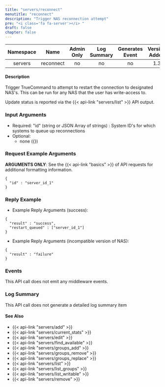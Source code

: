 ```yaml
---
title: "servers/reconnect"
menutitle: "reconnect"
description: "Trigger NAS reconnection attempt"
pre: "<i class='fa fa-server'></i> "
draft: false
chapter: false
---
```


| Namespace | Name | Admin Only | Log Summary | Generates Event | Version Added
|:----------------:|:--------:|:--------:|:--------:|:--------:|:---:|
| servers | reconnect | no | no | no | 1.3 |

#### Description
Trigger TrueCommand to attempt to restart the connection to designated NAS's. This can be run for any NAS that the user has write-access to.

Update status is reported via the {{< api-link "servers/list" >}} API output.

### Input Arguments
* Required:
   "id" (string or JSON Array of strings) : System ID's for which systems to queue up reconnections
* Optional:
   * none ({})


### Request Example Arguments
**ARGUMENTS ONLY**: See the {{< api-link "basics" >}} of API requests for additional formatting information.

```
{
  "id" : "server_id_1"
}
```

### Reply Example
* Example Reply Arguments (success):
```
{
  "result" : "success",
  "restart_queued" : ["server_id_1"]
}
```

* Example Reply Arguments (incompatible version of NAS):
```
{
  "result" : "failure"
}
```

### Events
This API call does not emit any middleware events.

### Log Summary
This API call does not generate a detailed log summary item

#### See Also
* {{< api-link "servers/add" >}}
* {{< api-link "servers/current_stats" >}}
* {{< api-link "servers/edit" >}}
* {{< api-link "servers/find_available" >}}
* {{< api-link "servers/groups_add" >}}
* {{< api-link "servers/groups_remove" >}}
* {{< api-link "servers/groups_replace" >}}
* {{< api-link "servers/list" >}}
* {{< api-link "servers/list_groups" >}}
* {{< api-link "servers/list_writable" >}}
* {{< api-link "servers/remove" >}}
